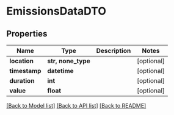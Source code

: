 # EmissionsDataDTO


## Properties
Name | Type | Description | Notes
------------ | ------------- | ------------- | -------------
**location** | **str, none_type** |  | [optional] 
**timestamp** | **datetime** |  | [optional] 
**duration** | **int** |  | [optional] 
**value** | **float** |  | [optional] 

[[Back to Model list]](../README.md#documentation-for-models) [[Back to API list]](../README.md#documentation-for-api-endpoints) [[Back to README]](../README.md)



